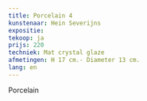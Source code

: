 ```yaml
---
title: Porcelain 4
kunstenaar: Hein Severijns
expositie: 
tekoop: ja
prijs: 220
techniek: Mat crystal glaze
afmetingen: H 17 cm.- Diameter 13 cm.
lang: en
---
```


Porcelain